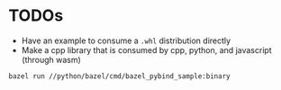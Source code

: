 # TODOs
- Have an example to consume a `.whl` distribution directly
- Make a cpp library that is consumed by cpp, python, and javascript (through wasm)


```
bazel run //python/bazel/cmd/bazel_pybind_sample:binary
```
